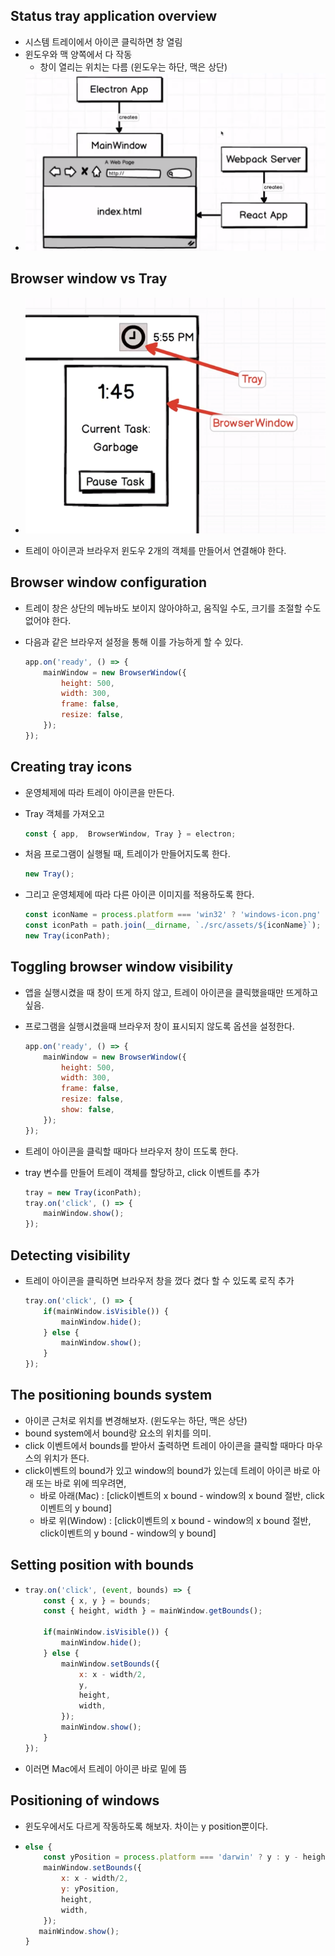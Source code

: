 ## Status tray application overview

- 시스템 트레이에서 아이콘 클릭하면 창 열림
- 윈도우와 맥 양쪽에서 다 작동
  - 창이 열리는 위치는 다름 (윈도우는 하단, 맥은 상단)
- ![status-tray](.\images\status-tray.png)

## Browser window vs Tray

- ![status-tray2](.\images\status-tray2.png)

- 트레이 아이콘과 브라우저 윈도우 2개의 객체를 만들어서 연결해야 한다.

## Browser window configuration

- 트레이 창은 상단의 메뉴바도 보이지 않아야하고, 움직일 수도, 크기를 조절할 수도 없어야 한다.

- 다음과 같은 브라우저 설정을 통해 이를 가능하게 할 수 있다.

  ```javascript
  app.on('ready', () => {
      mainWindow = new BrowserWindow({
          height: 500,
          width: 300,
          frame: false,
          resize: false,
      });
  });
  ```

## Creating tray icons

- 운영체제에 따라 트레이 아이콘을 만든다.

- Tray 객체를 가져오고

  ```javascript
  const { app,  BrowserWindow, Tray } = electron;
  ```

- 처음 프로그램이 실행될 때, 트레이가 만들어지도록 한다.

  ```javascript
  new Tray();
  ```

- 그리고 운영체제에 따라 다른 아이콘 이미지를 적용하도록 한다.

  ```javascript
  const iconName = process.platform === 'win32' ? 'windows-icon.png' : 'iconTemplate.png';
  const iconPath = path.join(__dirname, `./src/assets/${iconName}`);
  new Tray(iconPath);
  ```

## Toggling browser window visibility

- 앱을 실행시켰을 때 창이 뜨게 하지 않고, 트레이 아이콘을 클릭했을때만 뜨게하고 싶음.

- 프로그램을 실행시켰을때 브라우저 창이 표시되지 않도록 옵션을 설정한다.

  ```javascript
  app.on('ready', () => {
      mainWindow = new BrowserWindow({
          height: 500,
          width: 300,
          frame: false,
          resize: false,
          show: false,
      });
  });
  ```

- 트레이 아이콘을 클릭할 때마다 브라우저 창이 뜨도록 한다.

- tray 변수를 만들어 트레이 객체를 할당하고, click 이벤트를 추가

  ```javascript
  tray = new Tray(iconPath);
  tray.on('click', () => {
      mainWindow.show();
  });
  ```

## Detecting visibility

- 트레이 아이콘을 클릭하면 브라우저 창을 껐다 켰다 할 수 있도록 로직 추가

  ```javascript
  tray.on('click', () => {
      if(mainWindow.isVisible()) {
          mainWindow.hide();
      } else {
          mainWindow.show();
      }
  });
  ```

## The positioning bounds system

- 아이콘 근처로 위치를 변경해보자. (윈도우는 하단, 맥은 상단)
- bound system에서 bound랑 요소의 위치를 의미.
- click 이벤트에서 bounds를 받아서 출력하면 트레이 아이콘을 클릭할 때마다 마우스의 위치가 뜬다.
- click이벤트의 bound가 있고 window의 bound가 있는데 트레이 아이콘 바로 아래 또는 바로 위에 띄우려면,
  - 바로 아래(Mac) : [click이벤트의 x bound - window의 x bound 절반, click이벤트의 y bound]
  - 바로 위(Window) : [click이벤트의 x bound - window의 x bound 절반, click이벤트의 y bound - window의 y bound]

## Setting position with bounds

- ```javascript
  tray.on('click', (event, bounds) => {
      const { x, y } = bounds;
      const { height, width } = mainWindow.getBounds();
      
      if(mainWindow.isVisible()) {
          mainWindow.hide();
      } else {
          mainWindow.setBounds({
              x: x - width/2,
              y,
              height,
              width,
          });
          mainWindow.show();
      }
  });
  ```

- 이러면 Mac에서 트레이 아이콘 바로 밑에 뜸

## Positioning of windows

- 윈도우에서도 다르게 작동하도록 해보자. 차이는 y position뿐이다.

- ```javascript
  else {
      const yPosition = process.platform === 'darwin' ? y : y - height
      mainWindow.setBounds({
          x: x - width/2,
          y: yPosition,
          height,
          width,
      });
     mainWindow.show();
  }
  ```

